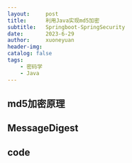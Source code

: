 ```yaml
---
layout:     post
title:      利用Java实现md5加密
subtitle:   Springboot-SpringSecurity
date:       2023-6-29
author:     xuoneyuan
header-img: 
catalog: false
tags:
    - 密码学
    - Java
---
```


## md5加密原理
## MessageDigest
## code


